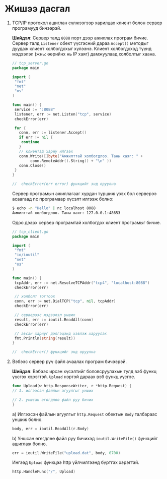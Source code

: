# Жишээ дасгал

1. TCP/IP протокол ашиглан сүлжээгээр харилцах клиент болон сервер програмууд бичээрэй.

   **Шийдэл**: Сервер талд `8088` порт дээр ажиллах програм бичие.  Сервер талд `Listener` обект үүсгэсний дараа `Accept()` методыг дуудаж клиент холбогдохыг хүлээнэ. Клиент холбогдоход түүнд мэдээлэл \(жнь: өөрийнх нь IP хаяг\) дамжуулаад холболтыг хаана.

   ```go
   // tcp_server.go
   package main

   import (
    "fmt"
    "net"
    "os"
   )

   func main() {
    service := ":8088"
    listener, err := net.Listen("tcp", service)
    checkError(err)

    for {
      conn, err := listener.Accept()
      if err != nil {
       continue
      }
      // клиентэд хариу илгээх
      conn.Write([]byte("Амжилттай холбогдлоо. Таны хаяг: " +
           conn.RemoteAddr().String() + "\n" ))
      conn.Close()
    }
   }

   //  checkError(err error) функцийг энд оруулна
   ```

   Сервер програмын ажиллагааг хурдан туршиж үзэх бол серверээ асаагаад nc програмаар хүсэлт илгээж болно:

   ```sh
   $ echo -n "Hello" | nc localhost 8088
   Амжилттай холбогдлоо. Таны хаяг: 127.0.0.1:48653
   ```

   Одоо дээрх сервер програмтай холбогдох клиент програмыг бичие.

   ```go
   // tcp_client.go
   package main

   import (
    "fmt"
    "io/ioutil"
    "net"
    "os"
   )

   func main() {
    tcpAddr, err := net.ResolveTCPAddr("tcp4", "localhost:8088")
    checkError(err)

    // холболт тогтоох
    conn, err := net.DialTCP("tcp", nil, tcpAddr)
    checkError(err)

    // серверээс мэдээлэл унших
    result, err := ioutil.ReadAll(conn)
    checkError(err)

    // авсан хариуг дэлгэцэнд хэвлэж харуулах
    fmt.Println(string(result))
   }

   //  checkError() функцийг энд оруулна
   ```

2. Вэбээс сервер рүү файл ачаалах програм бичээрэй.

   **Шийдэл**: Вэбээс ирсэн хүсэлтийг боловсруулахын тулд вэб функц үүсгэх хэрэгтэй. `Upload` нэртэй дараах вэб функц үүсгэе.

   ```go
   func Upload(w http.ResponseWriter, r *http.Request) {
   // 1. илгээсэн файлын агуулгыг унших

   // 2. уншсан өгөгдлөө файл руу бичих
   }
   ```

   a\) Илгээсэн файлын агуулгыг `http.Request` обектын `Body` талбараас уншиж болно.

   ```go
   body, err = ioutil.ReadAll(r.Body)
   ```

   b\) Уншсан өгөгдлөө файл руу бичихэд `ioutil.WriteFile()` функцийг ашиглаж болно.

   ```go
   err = ioutil.WriteFile("upload.dat", body, 0700)
   ```

   Ингээд `Upload` функцээ http үйлчилгээнд бүртгэх хэрэгтэй.

   ```go
   http.HandleFunc("/", Upload)
   ```



